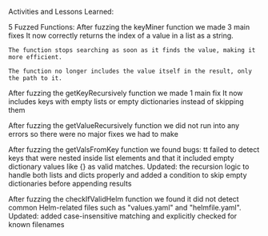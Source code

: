 Activities and Lessons Learned:

5 Fuzzed Functions:
After fuzzing the keyMiner function we made 3 main fixes
    It now correctly returns the index of a value in a list as a string.

    The function stops searching as soon as it finds the value, making it more efficient.

    The function no longer includes the value itself in the result, only the path to it.

After fuzzing the getKeyRecursively function we made 1 main fix
    It now includes keys with empty lists or empty dictionaries instead of skipping them

After fuzzing the getValueRecursively function we did not run into any errors so there were no major fixes we had to make

After fuzzing the getValsFromKey function we found bugs: tt failed to detect keys that were nested inside list elements and that it included empty dictionary values like {} as valid matches.
    Updated: the recursion logic to handle both lists and dicts properly and  added a condition to skip empty dictionaries before appending results

After fuzzing the checkIfValidHelm function we found it did not detect common Helm-related files such as "values.yaml" and "helmfile.yaml".
    Updated: added case-insensitive matching and explicitly checked for known filenames

